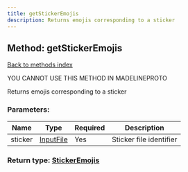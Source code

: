 ```yaml
---
title: getStickerEmojis
description: Returns emojis corresponding to a sticker
---
```

## Method: getStickerEmojis  
[Back to methods index](index.md)


YOU CANNOT USE THIS METHOD IN MADELINEPROTO


Returns emojis corresponding to a sticker

### Parameters:

| Name     |    Type       | Required | Description |
|----------|---------------|----------|-------------|
|sticker|[InputFile](../types/InputFile.md) | Yes|Sticker file identifier|


### Return type: [StickerEmojis](../types/StickerEmojis.md)

